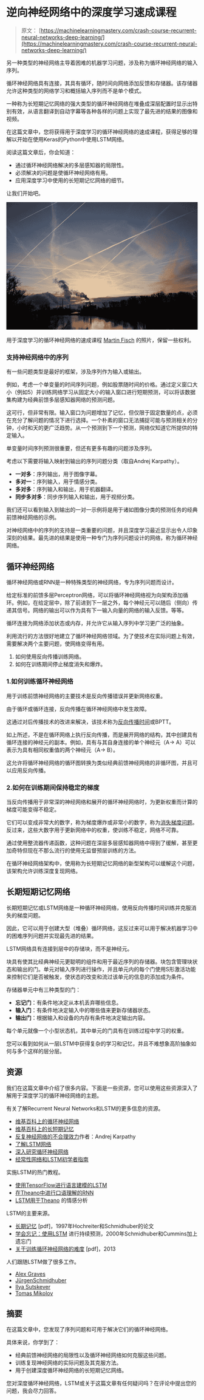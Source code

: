 # 逆向神经网络中的深度学习速成课程

> 原文： [https://machinelearningmastery.com/crash-course-recurrent-neural-networks-deep-learning/](https://machinelearningmastery.com/crash-course-recurrent-neural-networks-deep-learning/)

另一种类型的神经网络主导着困难的机器学习问题，涉及称为循环神经网络的输入序列。

循环神经网络具有连接，其具有循环，随时间向网络添加反馈和存储器。该存储器允许这种类型的网络学习和概括输入序列而不是单个模式。

一种称为长短期记忆网络的强大类型的循环神经网络在堆叠成深层配置时显示出特别有效，从语言翻译到自动字幕等各种各样的问题上实现了最先进的结果的图像和视频。

在这篇文章中，您将获得用于深度学习的循环神经网络的速成课程，获得足够的理解以开始在使用Keras的Python中使用LSTM网络。

阅读这篇文章后，你会知道：

*   通过循环神经网络解决的多层感知器的局限性。
*   必须解决的问题是使循环神经网络有用。
*   应用深度学习中使用的长短期记忆网络的细节。

让我们开始吧。

![Crash Course in Recurrent Neural Networks for Deep Learning](img/cb7e803171bb1038cadda93cdcb46ecd.jpg)

用于深度学习的循环神经网络的速成课程
[Martin Fisch](https://www.flickr.com/photos/marfis75/6718796119/) 的照片，保留一些权利。

### 支持神经网络中的序列

有一些问题类型是最好的框架，涉及序列作为输入或输出。

例如，考虑一个单变量的时间序列问题，例如股票随时间的价格。通过定义窗口大小（例如5）并训练网络学习从固定大小的输入窗口进行短期预测，可以将该数据集构建为经典前馈多层感知器网络的预测问题。

这可行，但非常有限。输入窗口为问题增加了记忆，但仅限于固定数量的点，必须在充分了解问题的情况下进行选择。一个朴素的窗口无法捕捉可能与预测相关的分钟，小时和天的更广泛趋势。从一个预测到下一个预测，网络仅知道它所提供的特定输入。

单变量时间序列预测很重要，但还有更多有趣的问题涉及序列。

考虑以下需要将输入映射到输出的序列问题分类（取自Andrej Karpathy）。

*   **一对多**：序列输出，用于图像字幕。
*   **多对一**：序列输入，用于情感分类。
*   **多对多**：序列输入和输出，用于机器翻译。
*   **同步多对多**：同步序列输入和输出，用于视频分类。

我们还可以看到输入到输出的一对一示例将是用于诸如图像分类的预测任务的经典前馈神经网络的示例。

对神经网络中的序列的支持是一类重要的问题，并且深度学习最近显示出令人印象深刻的结果。最先进的结果是使用一种专门为序列问题设计的网络，称为循环神经网络。

## 循环神经网络

循环神经网络或RNN是一种特殊类型的神经网络，专为序列问题而设计。

给定标准的前馈多层Perceptron网络，可以将循环神经网络视为向架构添加循环。例如，在给定层中，除了前进到下一层之外，每个神经元可以随后（侧向）传递其信号。网络的输出可以作为具有下一输入向量的网络的输入反馈。等等。

循环连接为网络添加状态或内存，并允许它从输入序列中学习更广泛的抽象。

利用流行的方法很好地建立了循环神经网络领域。为了使技术在实际问题上有效，需要解决两个主要问题，使网络变得有用。

1.  如何使用反向传播训练网络。
2.  如何在训练期间停止梯度消失和爆炸。

### 1.如何训练循环神经网络

用于训练前馈神经网络的主要技术是反向传播错误并更新网络权重。

由于循环或循环连接，反向传播在循环神经网络中发生故障。

这通过对后传播技术的改进来解决，该技术称为[反向传播时间](https://en.wikipedia.org/wiki/Backpropagation_through_time)或BPTT。

如上所述，不是在循环网络上执行反向传播，而是展开网络的结构，其中创建具有循环连接的神经元的副本。例如，具有与其自身连接的单个神经元（A-&gt; A）可以表示为具有相同权重值的两个神经元（A-&gt; B）。

这允许将循环神经网络的循环图转换为类似经典前馈神经网络的非循环图，并且可以应用反向传播。

### 2.如何在训练期间保持稳定的梯度

当反向传播用于非常深的神经网络和展开的循环神经网络时，为更新权重而计算的梯度可能变得不稳定。

它们可以变成非常大的数字，称为梯度爆炸或非常小的数字，称为[消失梯度问题](https://en.wikipedia.org/wiki/Vanishing_gradient_problem)。反过来，这些大数字用于更新网络中的权重，使训练不稳定，网络不可靠。

通过使用整流器传递函数，这种问题在深层多层感知器网络中得到了缓解，甚至更加奇特但现在不那么流行的使用无监督预层训练的方法。

在循环神经网络架构中，使用称为长短期记忆网络的新型架构可以缓解这个问题，该架构允许训练深度复现网络。

## 长期短期记忆网络

长期短期记忆或LSTM网络是一种循环神经网络，使用反向传播时间训练并克服消失的梯度问题。

因此，它可以用于创建大型（堆叠）循环网络，这反过来可以用于解决机器学习中的困难序列问题并实现最先进的结果。

LSTM网络具有连接到层中的存储块，而不是神经元。

块具有使其比经典神经元更聪明的组件和用于最近序列的存储器。块包含管理块状态和输出的门。单元对输入序列进行操作，并且单元内的每个门使用S形激活功能来控制它们是否被触发，使状态的改变和流过该单元的信息的添加成为条件。

存储器单元中有三种类型的门：

*   **忘记门**：有条件地决定从本机丢弃哪些信息。
*   **输入门**：有条件地决定输入中的哪些值来更新存储器状态。
*   **输出门**：根据输入和设备的内存有条件地决定输出内容。

每个单元就像一个小型状态机，其中单元的门具有在训练过程中学习的权重。

您可以看到如何从一层LSTM中获得复杂的学习和记忆，并且不难想象高阶抽象如何与多个这样的层分层。

## 资源

我们在这篇文章中介绍了很多内容。下面是一些资源，您可以使用这些资源深入了解用于深度学习的循环神经网络的主题。

有关了解Recurrent Neural Networks和LSTM的更多信息的资源。

*   [维基百科上的循环神经网络](https://en.wikipedia.org/wiki/Recurrent_neural_network)
*   [维基百科上的长短期记忆](https://en.wikipedia.org/wiki/Long_short-term_memory)
*   [反复神经网络的不合理效力](http://karpathy.github.io/2015/05/21/rnn-effectiveness/)作者：Andrej Karpathy
*   [了解LSTM网络](http://colah.github.io/posts/2015-08-Understanding-LSTMs/)
*   [深入研究循环神经网络](http://nikhilbuduma.com/2015/01/11/a-deep-dive-into-recurrent-neural-networks/)
*   [经常性网络和LSTM初学者指南](http://deeplearning4j.org/lstm.html)

实施LSTM的热门教程。

*   [使用TensorFlow进行语言建模的LSTM](https://www.tensorflow.org/versions/r0.9/tutorials/recurrent/index.html)
*   [在Theano中进行口语理解的RNN](http://deeplearning.net/tutorial/rnnslu.html)
*   [LSTM用于Theano](http://deeplearning.net/tutorial/lstm.html) 的情感分析

LSTM的主要来源。

*   [长期记忆](http://deeplearning.cs.cmu.edu/pdfs/Hochreiter97_lstm.pdf) [pdf]，1997年Hochreiter和Schmidhuber的论文
*   [学会忘记：使用LSTM](http://www.mitpressjournals.org/doi/abs/10.1162/089976600300015015) 进行持续预测，2000年Schmidhuber和Cummins加上遗忘门
*   [关于训练循环神经网络的难度](http://arxiv.org/pdf/1211.5063v2.pdf) [pdf]，2013

人们跟随LSTM做了很多工作。

*   [Alex Graves](http://www.cs.toronto.edu/~graves/)
*   [JürgenSchmidhuber](http://people.idsia.ch/~juergen/)
*   [Ilya Sutskever](http://www.cs.toronto.edu/~ilya/)
*   [Tomas Mikolov](http://www.rnnlm.org/)

## 摘要

在这篇文章中，您发现了序列问题和可用于解决它们的循环神经网络。

具体来说，你学到了：

*   经典前馈神经网络的局限性以及循环神经网络如何克服这些问题。
*   训练复现神经网络的实际问题及其克服方法。
*   用于创建深度循环神经网络的长短期记忆网络。

您对深度循环神经网络，LSTM或关于这篇文章有任何疑问吗？在评论中提出您的问题，我会尽力回答。